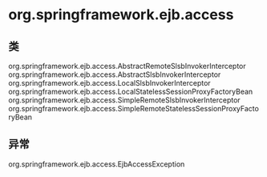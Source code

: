 # org.springframework.ejb.access

## 类

org.springframework.ejb.access.AbstractRemoteSlsbInvokerInterceptor
org.springframework.ejb.access.AbstractSlsbInvokerInterceptor
org.springframework.ejb.access.LocalSlsbInvokerInterceptor
org.springframework.ejb.access.LocalStatelessSessionProxyFactoryBean
org.springframework.ejb.access.SimpleRemoteSlsbInvokerInterceptor
org.springframework.ejb.access.SimpleRemoteStatelessSessionProxyFactoryBean

## 异常

org.springframework.ejb.access.EjbAccessException




